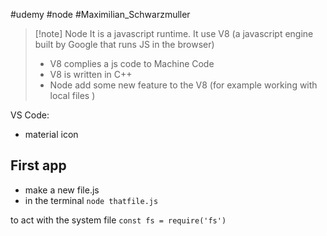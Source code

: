 #udemy #node #Maximilian_Schwarzmuller  

>[!note] Node
>It is a javascript runtime.
>It use V8 (a javascript engine  built by Google that runs JS in the browser)
>	- V8 complies a js code to Machine Code
>	- V8 is written in C++
>- Node add some new feature to the V8 (for example working with local files )
>
 
VS Code:
- material icon 

## First app
- make a new file.js
- in the terminal `node thatfile.js`

to act with the system file `const fs = require('fs')`





